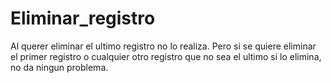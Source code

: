 # Eliminar_registro
Al querer eliminar el ultimo registro no lo realiza. 
Pero si se quiere eliminar el primer registro o cualquier otro registro que no sea el ultimo si lo elimina, no da ningun problema.

